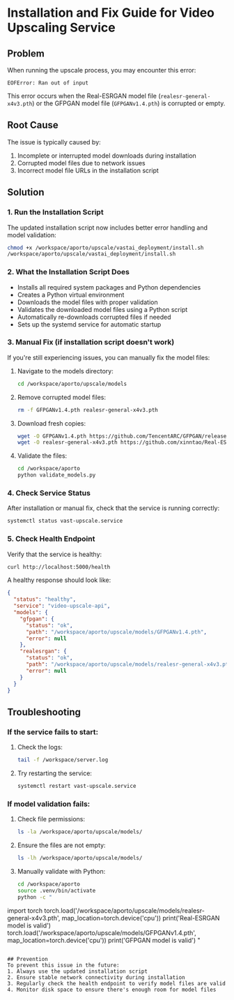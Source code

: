 # Installation and Fix Guide for Video Upscaling Service

## Problem
When running the upscale process, you may encounter this error:
```
EOFError: Ran out of input
```

This error occurs when the Real-ESRGAN model file (`realesr-general-x4v3.pth`) or the GFPGAN model file (`GFPGANv1.4.pth`) is corrupted or empty.

## Root Cause
The issue is typically caused by:
1. Incomplete or interrupted model downloads during installation
2. Corrupted model files due to network issues
3. Incorrect model file URLs in the installation script

## Solution

### 1. Run the Installation Script
The updated installation script now includes better error handling and model validation:

```bash
chmod +x /workspace/aporto/upscale/vastai_deployment/install.sh
/workspace/aporto/upscale/vastai_deployment/install.sh
```

### 2. What the Installation Script Does
- Installs all required system packages and Python dependencies
- Creates a Python virtual environment
- Downloads the model files with proper validation
- Validates the downloaded model files using a Python script
- Automatically re-downloads corrupted files if needed
- Sets up the systemd service for automatic startup

### 3. Manual Fix (if installation script doesn't work)
If you're still experiencing issues, you can manually fix the model files:

1. Navigate to the models directory:
   ```bash
   cd /workspace/aporto/upscale/models
   ```

2. Remove corrupted model files:
   ```bash
   rm -f GFPGANv1.4.pth realesr-general-x4v3.pth
   ```

3. Download fresh copies:
   ```bash
   wget -O GFPGANv1.4.pth https://github.com/TencentARC/GFPGAN/releases/download/v1.3.0/GFPGANv1.4.pth
   wget -O realesr-general-x4v3.pth https://github.com/xinntao/Real-ESRGAN/releases/download/v0.2.5.0/realesr-general-x4v3.pth
   ```

4. Validate the files:
   ```bash
   cd /workspace/aporto
   python validate_models.py
   ```

### 4. Check Service Status
After installation or manual fix, check that the service is running correctly:

```bash
systemctl status vast-upscale.service
```

### 5. Check Health Endpoint
Verify that the service is healthy:
```bash
curl http://localhost:5000/health
```

A healthy response should look like:
```json
{
  "status": "healthy",
  "service": "video-upscale-api",
  "models": {
    "gfpgan": {
      "status": "ok",
      "path": "/workspace/aporto/upscale/models/GFPGANv1.4.pth",
      "error": null
    },
    "realesrgan": {
      "status": "ok",
      "path": "/workspace/aporto/upscale/models/realesr-general-x4v3.pth",
      "error": null
    }
  }
}
```

## Troubleshooting

### If the service fails to start:
1. Check the logs:
   ```bash
   tail -f /workspace/server.log
   ```

2. Try restarting the service:
   ```bash
   systemctl restart vast-upscale.service
   ```

### If model validation fails:
1. Check file permissions:
   ```bash
   ls -la /workspace/aporto/upscale/models/
   ```

2. Ensure the files are not empty:
   ```bash
   ls -lh /workspace/aporto/upscale/models/
   ```

3. Manually validate with Python:
   ```bash
   cd /workspace/aporto
   source .venv/bin/activate
   python -c "
import torch
torch.load('/workspace/aporto/upscale/models/realesr-general-x4v3.pth', map_location=torch.device('cpu'))
print('Real-ESRGAN model is valid')
torch.load('/workspace/aporto/upscale/models/GFPGANv1.4.pth', map_location=torch.device('cpu'))
print('GFPGAN model is valid')
"
   ```

## Prevention
To prevent this issue in the future:
1. Always use the updated installation script
2. Ensure stable network connectivity during installation
3. Regularly check the health endpoint to verify model files are valid
4. Monitor disk space to ensure there's enough room for model files